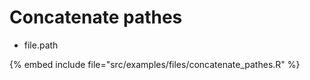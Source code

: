 # Concatenate pathes

* file.path

{% embed include file="src/examples/files/concatenate_pathes.R" %}


